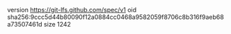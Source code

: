 version https://git-lfs.github.com/spec/v1
oid sha256:9ccc5d44b80090f12a0884cc0468a9582059f8706c8b316f9aeb68a73507461d
size 1242
